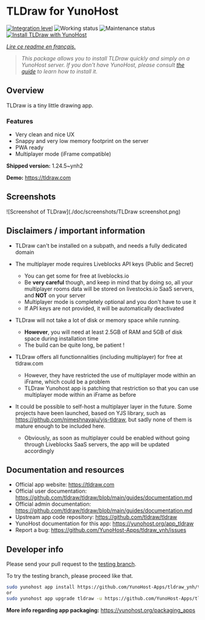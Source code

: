 <!--
N.B.: This README was automatically generated by https://github.com/YunoHost/apps/tree/master/tools/README-generator
It shall NOT be edited by hand.
-->

# TLDraw for YunoHost

[![Integration level](https://dash.yunohost.org/integration/tldraw.svg)](https://dash.yunohost.org/appci/app/tldraw) ![Working status](https://ci-apps.yunohost.org/ci/badges/tldraw.status.svg) ![Maintenance status](https://ci-apps.yunohost.org/ci/badges/tldraw.maintain.svg)  
[![Install TLDraw with YunoHost](https://install-app.yunohost.org/install-with-yunohost.svg)](https://install-app.yunohost.org/?app=tldraw)

*[Lire ce readme en français.](./README_fr.md)*

> *This package allows you to install TLDraw quickly and simply on a YunoHost server.
If you don't have YunoHost, please consult [the guide](https://yunohost.org/#/install) to learn how to install it.*

## Overview

TLDraw is a tiny little drawing app.

### Features

- Very clean and nice UX
- Snappy and very low memory footprint on the server
- PWA ready
- Multiplayer mode (iFrame compatible)


**Shipped version:** 1.24.5~ynh2


**Demo:** https://tldraw.com

## Screenshots

![Screenshot of TLDraw](./doc/screenshots/TLDraw screenshot.png)

## Disclaimers / important information

* TLDraw can't be installed on a subpath, and needs a fully dedicated domain

* The multiplayer mode requires Liveblocks API keys (Public and Secret)
    * You can get some for free at liveblocks.io
    * Be **very careful** though, and keep in mind that by doing so, all your multiplayer rooms data will be stored on livestocks.io SaaS servers, and **NOT** on your server
    * Multiplayer mode is completely optional and you don't have to use it
    * If API keys are not provided, it will be automatically deactivated

* TLDraw will not take a lot of disk or memory space while running.
    * **However**, you will need at least 2.5GB of RAM and 5GB of disk space during installation time
    * The build can be quite long, be patient !

* TLDraw offers all functionnalities (including multiplayer) for free at tldraw.com
    * However, they have restricted the use of multiplayer mode within an iFrame, which could be a problem
    * TLDraw Yunohost app is patching that restriction so that you can use multiplayer mode within an iFrame as before

* It could be possible to self-host a multiplayer layer in the future. Some projects have been launched, based on YJS library, such as https://github.com/nimeshnayaju/yjs-tldraw, but sadly none of them is mature enough to be included here.
    * Obviously, as soon as multiplayer could be enabled without going through Liveblocks SaaS servers, the app will be updated accordingly
## Documentation and resources

* Official app website: <https://tldraw.com>
* Official user documentation: <https://github.com/tldraw/tldraw/blob/main/guides/documentation.md>
* Official admin documentation: <https://github.com/tldraw/tldraw/blob/main/guides/documentation.md>
* Upstream app code repository: <https://github.com/tldraw/tldraw>
* YunoHost documentation for this app: <https://yunohost.org/app_tldraw>
* Report a bug: <https://github.com/YunoHost-Apps/tldraw_ynh/issues>

## Developer info

Please send your pull request to the [testing branch](https://github.com/YunoHost-Apps/tldraw_ynh/tree/testing).

To try the testing branch, please proceed like that.

``` bash
sudo yunohost app install https://github.com/YunoHost-Apps/tldraw_ynh/tree/testing --debug
or
sudo yunohost app upgrade tldraw -u https://github.com/YunoHost-Apps/tldraw_ynh/tree/testing --debug
```

**More info regarding app packaging:** <https://yunohost.org/packaging_apps>
